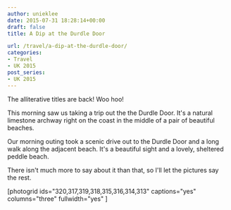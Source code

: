 ```yaml
---
author: unieklee
date: 2015-07-31 18:28:14+00:00
draft: false
title: A Dip at the Durdle Door

url: /travel/a-dip-at-the-durdle-door/
categories:
- Travel
- UK 2015
post_series:
- UK 2015
---
```


The alliterative titles are back! Woo hoo!

This morning saw us taking a trip out the the Durdle Door. It's a natural limestone archway right on the coast in the middle of a pair of beautiful beaches.

Our morning outing took a scenic drive out to the Durdle Door and a long walk along the adjacent beach. It's a beautiful sight and a lovely, sheltered peddle beach.

There isn't much more to say about it than that, so I'll let the pictures say the rest.

[photogrid ids="320,317,319,318,315,316,314,313" captions="yes" columns="three" fullwidth="yes" ]
